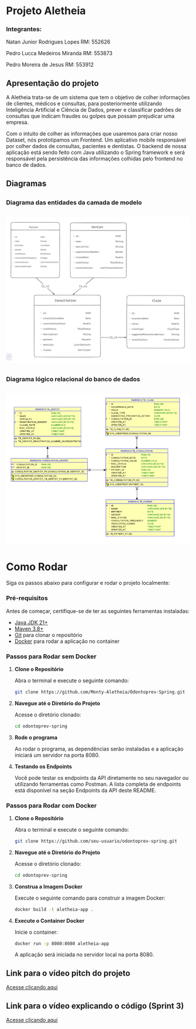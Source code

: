 # Projeto Aletheia

### Integrantes:

Natan Junior Rodrigues Lopes   RM: 552626

Pedro Lucca Medeiros Miranda   RM: 553873

Pedro Moreira de Jesus         RM: 553912

## Apresentação do projeto

A Aletheia trata-se de um sistema que tem
o objetivo de colher informações de clientes,
médicos e consultas, para posteriormente utilizando
Inteligência Artificial e Ciência de Dados,
prever e classificar padrões de consultas que
indicam fraudes ou golpes que possam prejudicar
uma empresa.

Com o intuito de colher as informações que usaremos
para criar nosso Dataset, nós prototipamos um Frontend.
Um aplicativo mobile responsável por colher dados de
consultas, pacientes e dentistas. O backend de nossa
aplicação está sendo feito com Java utilizando o
Spring framework e será responsável pela persistência das
informações colhidas pelo frontend no banco de dados.

## Diagramas
##
### Diagrama das entidades da camada de modelo
##
![img.png](docs/img.png)
##
### Diagrama lógico relacional do banco de dados
##
![img_1.png](docs/img_1.png)

# Como Rodar

Siga os passos abaixo para configurar e rodar o projeto localmente:

### Pré-requisitos

Antes de começar, certifique-se de ter as seguintes ferramentas instaladas:

- [Java JDK 21+](https://www.oracle.com/java/technologies/javase-jdk21-downloads.html)
- [Maven 3.8+](https://maven.apache.org/download.cgi)
- [Git](https://git-scm.com/) para clonar o repositório
- [Docker](https://www.docker.com/products/docker-desktop/) para rodar a aplicação no container

### Passos para Rodar sem Docker

1. **Clone o Repositório**

   Abra o terminal e execute o seguinte comando:

   ```bash
   git clone https://github.com/Monty-Aletheia/Odontoprev-Spring.git
   ```

2. **Navegue até o Diretório do Projeto**

   Acesse o diretório clonado:

   ```bash
   cd odontoprev-spring
   ```
   
3. **Rode o programa**

   Ao rodar o programa, as dependências serão instaladas e a aplicação iniciará um servidor na porta 8080.


4. **Testando os Endpoints**

   Você pode testar os endpoints da API diretamente no seu navegador ou utilizando ferramentas como Postman. A lista completa de endpoints está disponível na seção Endpoints da API deste README.

### Passos para Rodar com Docker

1. **Clone o Repositório**

   Abra o terminal e execute o seguinte comando:

   ```bash
   git clone https://github.com/seu-usuario/odontoprev-spring.git
   ```

2. **Navegue até o Diretório do Projeto**

   Acesse o diretório clonado:

   ```bash
   cd odontoprev-spring
   ```

3. **Construa a Imagem Docker**

   Execute o seguinte comando para construir a imagem Docker:

   ```bash
   docker build -t aletheia-app .
   ```

4. **Execute o Container Docker**

   Inicie o container:

   ```bash
   docker run -p 8080:8080 aletheia-app
   ```
   A aplicação será iniciada no servidor local na porta 8080.

## Link para o vídeo pitch do projeto

[Acesse clicando aqui](https://youtu.be/MHIPHuJgK2s)

## Link para o vídeo explicando o código (Sprint 3)
[Acesse clicando aqui](https://youtu.be/47jb46tyb6w)

